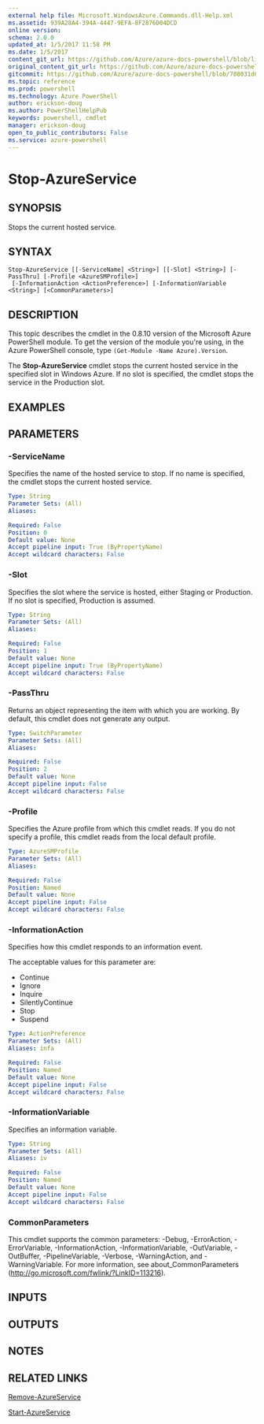 ```yaml
---
external help file: Microsoft.WindowsAzure.Commands.dll-Help.xml
ms.assetid: 939A28A4-394A-4447-9EFA-8F2876D04DCD
online version: 
schema: 2.0.0
updated_at: 1/5/2017 11:58 PM
ms.date: 1/5/2017
content_git_url: https://github.com/Azure/azure-docs-powershell/blob/live/azureps-cmdlets-docs/ServiceManagement/Azure.Compute/v3.1.0/Stop-AzureService.md
original_content_git_url: https://github.com/Azure/azure-docs-powershell/blob/live/azureps-cmdlets-docs/ServiceManagement/Azure.Compute/v3.1.0/Stop-AzureService.md
gitcommit: https://github.com/Azure/azure-docs-powershell/blob/708031d6bfe230ef535b9f1da2a6bf5f01dca5a2/azureps-cmdlets-docs/ServiceManagement/Azure.Compute/v3.1.0/Stop-AzureService.md
ms.topic: reference
ms.prod: powershell
ms.technology: Azure PowerShell
author: erickson-doug
ms.author: PowerShellHelpPub
keywords: powershell, cmdlet
manager: erickson-doug
open_to_public_contributors: False
ms.service: azure-powershell
---
```


# Stop-AzureService

## SYNOPSIS
Stops the current hosted service.

## SYNTAX

```
Stop-AzureService [[-ServiceName] <String>] [[-Slot] <String>] [-PassThru] [-Profile <AzureSMProfile>]
 [-InformationAction <ActionPreference>] [-InformationVariable <String>] [<CommonParameters>]
```

## DESCRIPTION
This topic describes the cmdlet in the 0.8.10 version of the Microsoft Azure PowerShell module.
To get the version of the module you're using, in the Azure PowerShell console, type `(Get-Module -Name Azure).Version`.

The **Stop-AzureService** cmdlet stops the current hosted service in the specified slot in Windows Azure.
If no slot is specified, the cmdlet stops the service in the Production slot.

## EXAMPLES


## PARAMETERS

### -ServiceName
Specifies the name of the hosted service to stop.
If no name is specified, the cmdlet stops the current hosted service.

```yaml
Type: String
Parameter Sets: (All)
Aliases: 

Required: False
Position: 0
Default value: None
Accept pipeline input: True (ByPropertyName)
Accept wildcard characters: False
```

### -Slot
Specifies the slot where the service is hosted, either Staging or Production.
If no slot is specified,  Production is assumed.

```yaml
Type: String
Parameter Sets: (All)
Aliases: 

Required: False
Position: 1
Default value: None
Accept pipeline input: True (ByPropertyName)
Accept wildcard characters: False
```

### -PassThru
Returns an object representing the item with which you are working.
By default, this cmdlet does not generate any output.

```yaml
Type: SwitchParameter
Parameter Sets: (All)
Aliases: 

Required: False
Position: 2
Default value: None
Accept pipeline input: False
Accept wildcard characters: False
```

### -Profile
Specifies the Azure profile from which this cmdlet reads.
If you do not specify a profile, this cmdlet reads from the local default profile.

```yaml
Type: AzureSMProfile
Parameter Sets: (All)
Aliases: 

Required: False
Position: Named
Default value: None
Accept pipeline input: False
Accept wildcard characters: False
```

### -InformationAction
Specifies how this cmdlet responds to an information event.

The acceptable values for this parameter are:

- Continue
- Ignore
- Inquire
- SilentlyContinue
- Stop
- Suspend

```yaml
Type: ActionPreference
Parameter Sets: (All)
Aliases: infa

Required: False
Position: Named
Default value: None
Accept pipeline input: False
Accept wildcard characters: False
```

### -InformationVariable
Specifies an information variable.

```yaml
Type: String
Parameter Sets: (All)
Aliases: iv

Required: False
Position: Named
Default value: None
Accept pipeline input: False
Accept wildcard characters: False
```

### CommonParameters
This cmdlet supports the common parameters: -Debug, -ErrorAction, -ErrorVariable, -InformationAction, -InformationVariable, -OutVariable, -OutBuffer, -PipelineVariable, -Verbose, -WarningAction, and -WarningVariable. For more information, see about_CommonParameters (http://go.microsoft.com/fwlink/?LinkID=113216).

## INPUTS

## OUTPUTS

## NOTES

## RELATED LINKS

[Remove-AzureService](xref:ServiceManagement/Azure.Compute/v3.1.0/Remove-AzureService.md)

[Start-AzureService](xref:ServiceManagement/Azure.Compute/v3.1.0/Start-AzureService.md)


